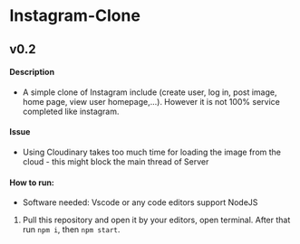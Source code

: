 ﻿# Instagram-Clone
## v0.2

#### Description
- A simple clone of Instagram include (create user, log in, post image, home page, view user homepage,...). However it is not 100% service completed like instagram.

#### Issue
- Using Cloudinary takes too much time for loading the image from the cloud - this might block the main thread of Server

#### How to run:
- Software needed: Vscode or any code editors support NodeJS
1. Pull this repository and open it by your editors, open terminal. After that run `npm i`, then `npm start`.
